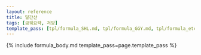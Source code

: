 ```yaml
---
layout: reference
title: 달간산
tags: [금궤요략, 처방]
template_pass: [tpl/formula_SHL.md, tpl/formula_GGY.md, tpl/formula_etc.md]
---
```


{% include formula_body.md template_pass=page.template_pass %}
